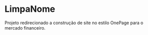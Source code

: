 # LimpaNome 

Projeto redirecionado a construção de site no estilo OnePage para o mercado financeiro.
